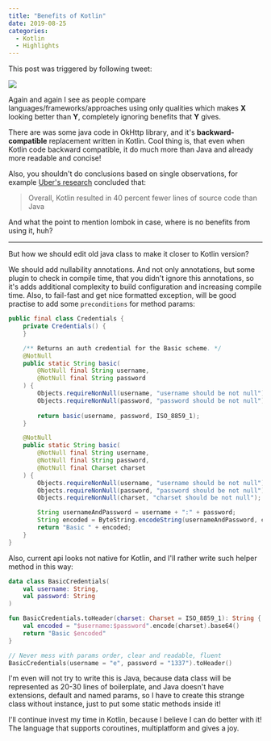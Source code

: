 ```yaml
---
title: "Benefits of Kotlin"
date: 2019-08-25
categories:
  - Kotlin
  - Highlights
---
```


This post was triggered by following tweet:

![](./haters-tweet.png)
 
Again and again I see as people compare languages/frameworks/approaches using only qualities which makes **X** looking better than **Y**, completely ignoring benefits that **Y** gives.

There are was some java code in OkHttp library, and it's **backward-compatible** replacement written in Kotlin. Cool thing is, that even when Kotlin code backward compatible, it do much more than Java and already more readable and concise!

Also, you shouldn't do conclusions based on single observations, for example [Uber's research](https://eng.uber.com/measuring-kotlin-build-performance/) concluded that:

> Overall, Kotlin resulted in 40 percent fewer lines of source code than Java

And what the point to mention lombok in case, where is no benefits from using it, huh?

---

But how we should edit old java class to make it closer to Kotlin version?

We should add nullability annotations. And not only annotations, but some plugin to check in compile time, that you didn't ignore this annotations, so it's adds additional complexity to build configuration and increasing compile time. Also, to fail-fast and get nice formatted exception, will be good practise to add some `preconditions` for method params:

```java
public final class Credentials {
    private Credentials() {
    }

    /** Returns an auth credential for the Basic scheme. */
    @NotNull
    public static String basic(
        @NotNull final String username, 
        @NotNull final String password
    ) {
        Objects.requireNonNull(username, "username should be not null");
        Objects.requireNonNull(password, "password should be not null");
        
        return basic(username, password, ISO_8859_1);
    }

    @NotNull
    public static String basic(
        @NotNull final String username, 
        @NotNull final String password, 
        @NotNull final Charset charset
    ) {
        Objects.requireNonNull(username, "username should be not null");
        Objects.requireNonNull(password, "password should be not null");
        Objects.requireNonNull(charset, "charset should be not null");

        String usernameAndPassword = username + ":" + password;
        String encoded = ByteString.encodeString(usernameAndPassword, charset).base64();
        return "Basic " + encoded;
    }
}
```

Also, current api looks not native for Kotlin, and I'll rather write such helper method in this way:

```kotlin
data class BasicCredentials(
    val username: String,
    val password: String
)

fun BasicCredentials.toHeader(charset: Charset = ISO_8859_1): String {
    val encoded = "$username:$password".encode(charset).base64()
    return "Basic $encoded"
}

// Never mess with params order, clear and readable, fluent
BasicCredentials(username = "e", password = "1337").toHeader()
```

I'm even will not try to write this is Java, because data class will be represented as 20-30 lines of boilerplate, and Java doesn't have extensions, default and named params, so I have to create this strange class without instance, just to put some static methods inside it!

I'll continue invest my time in Kotlin, because I believe I can do better with it! The language that supports coroutines, multiplatform and gives a joy.
